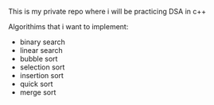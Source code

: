 This is my private repo where i will be practicing DSA in c++

Algorithims that i want to implement:

- binary search
- linear search
- bubble sort
- selection sort
- insertion sort
- quick sort
- merge sort

